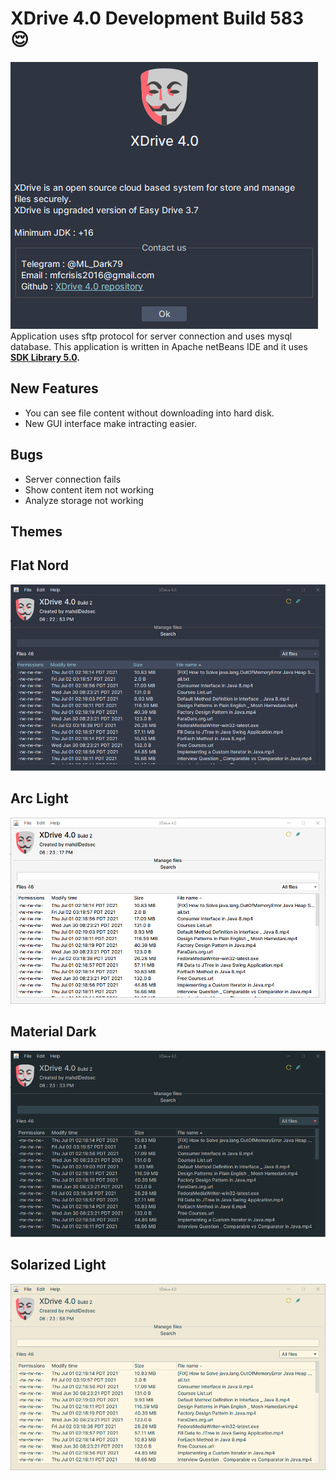 # XDrive 4.0 Development Build 583 😌

![ERROR](/shots/xdrive.png) <br>
Application uses sftp protocol for server connection and uses mysql database.
This application is written in Apache netBeans IDE and it uses **[SDK Library 5.0](https://github.com/mahdiDedsec/SDKLibrary-5.0).**

## New Features
* You can see file content without downloading into hard disk.
* New GUI interface make intracting easier.

## Bugs
* Server connection fails
* Show content item not working
* Analyze storage not working

## Themes <br> 

## Flat Nord
![ERROR](/shots/1.png)
## Arc Light
![ERROR](/shots/2.png)
## Material Dark
![ERROR](/shots/3.png)
## Solarized Light
![ERROR](/shots/4.png) <br>
